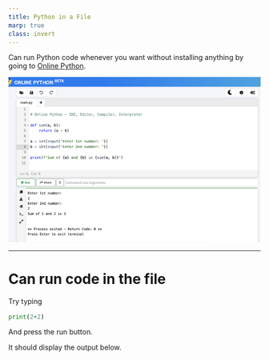 ```yaml
---
title: Python in a File
marp: true
class: invert
---
```




Can run Python code whenever you want without installing anything
by going to [Online Python](https://www.online-python.com).

![](images/python-file.png)


---

# Can run code in the file

Try typing

```python
print(2+2)
```

And press the run button.

It should display the output below.